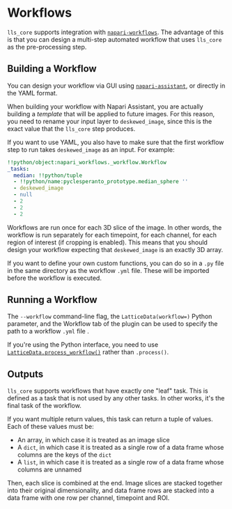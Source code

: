 # Workflows

`lls_core` supports integration with [`napari-workflows`](https://github.com/haesleinhuepf/napari-workflows).
The advantage of this is that you can design a multi-step automated workflow that uses `lls_core` as the pre-processing step.

## Building a Workflow

You can design your workflow via GUI using [`napari-assistant`](https://github.com/haesleinhuepf/napari-assistant), or directly in the YAML format.

When building your workflow with Napari Assistant, you are actually building a *template* that will be applied to future images.
For this reason, you need to rename your input layer to `deskewed_image`, since this is the exact value that the `lls_core` step produces.

If you want to use YAML, you also have to make sure that the first workflow step to run takes `deskewed_image` as an input.
For example:

```yaml
!!python/object:napari_workflows._workflow.Workflow
_tasks:
  median: !!python/tuple
  - !!python/name:pyclesperanto_prototype.median_sphere ''
  - deskewed_image
  - null
  - 2
  - 2
  - 2
```

Workflows are run once for each 3D slice of the image. In other words, the workflow is run separately for each timepoint, for each channel, for each region of interest (if cropping is enabled).
This means that you should design your workflow expecting that `deskewed_image` is an exactly 3D array.

If you want to define your own custom functions, you can do so in a `.py` file in the same directory as the workflow `.yml` file. 
These will be imported before the workflow is executed.

## Running a Workflow

The `--workflow` command-line flag, the `LatticeData(workflow=)` Python parameter, and the Workflow tab of the plugin can be used to specify the path to a workflow `.yml` file .

If you're using the Python interface, you need to use [`LatticeData.process_workflow()`](api.md#lls_core.LatticeData.process_workflow) rather than `.process()`. 

## Outputs

`lls_core` supports workflows that have exactly one "leaf" task. This is defined as a task that is not used by any other tasks. In other works, it's the final task of the workflow.

If you want multiple return values, this task can return a tuple of values. Each of these values must be:

* An array, in which case it is treated as an image slice
* A `dict`, in which case it is treated as a single row of a data frame whose columns are the keys of the `dict`
* A `list`, in which case it is treated as a single row of a data frame whose columns are unnamed

Then, each slice is combined at the end. Image slices are stacked together into their original dimensionality, and data frame rows are stacked into a data frame with one row per channel, timepoint and ROI.
